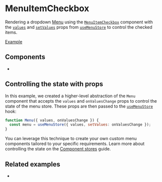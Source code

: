 # MenuItemCheckbox

<p data-description>
  Rendering a dropdown <a href="/components/menu">Menu</a> using the <a href="/apis/menu-item-checkbox"><code>MenuItemCheckbox</code></a> component with the <a href="/apis/menu-store#values"><code>values</code></a> and <a href="/apis/menu-store#setvalues"><code>setValues</code></a> props from <a href="/apis/menu-store"><code>useMenuStore</code></a> to control the checked items.
</p>

<a href="./index.tsx" data-playground>Example</a>

## Components

<div data-cards="components">

- [](/components/menu)

</div>

## Controlling the state with props

In this example, we created a higher-level abstraction of the `Menu` component that accepts the `values` and `onValuesChange` props to control the state of the menu store. These props are then passed to the [`useMenuStore`](/apis/menu-store) hook:

```js
function Menu({ values, onValuesChange }) {
  const menu = useMenuStore({ values, setValues: onValuesChange });
}
```

You can leverage this technique to create your own custom menu components tailored to your specific requirements. Learn more about controlling the state on the [Component stores](/guide/component-stores#providing-state-to-the-store) guide.

## Related examples

<div data-cards="examples">

- [](/examples/menu-framer-motion/)

</div>
